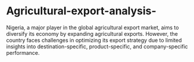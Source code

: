 # Agricultural-export-analysis-
Nigeria, a major player in the global agricultural export market, aims to diversify its economy by expanding agricultural exports. However, the country faces challenges in optimizing its export strategy due to limited insights into destination-specific, product-specific, and company-specific performance.
